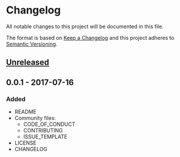 # Changelog
All notable changes to this project will be documented in this file.

The format is based on [Keep a Changelog](http://keepachangelog.com/en/1.0.0/)
and this project adheres to [Semantic Versioning](http://semver.org/spec/v2.0.0.html).

## [Unreleased]

## 0.0.1 - 2017-07-16
### Added
- README
- Community files:
  - CODE_OF_CONDUCT
  - CONTRIBUTING
  - ISSUE_TEMPLATE
- LICENSE  
- CHANGELOG

[Unreleased]: https://github.com/ODIQueensland/data-curator/compare/v0.0.1...HEAD
